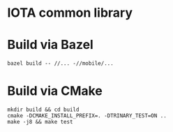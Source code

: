 # IOTA common library 

# Build via Bazel 

```shell
bazel build -- //... -//mobile/...
```

# Build via CMake

```shell
mkdir build && cd build
cmake -DCMAKE_INSTALL_PREFIX=. -DTRINARY_TEST=ON ..
make -j8 && make test
```
